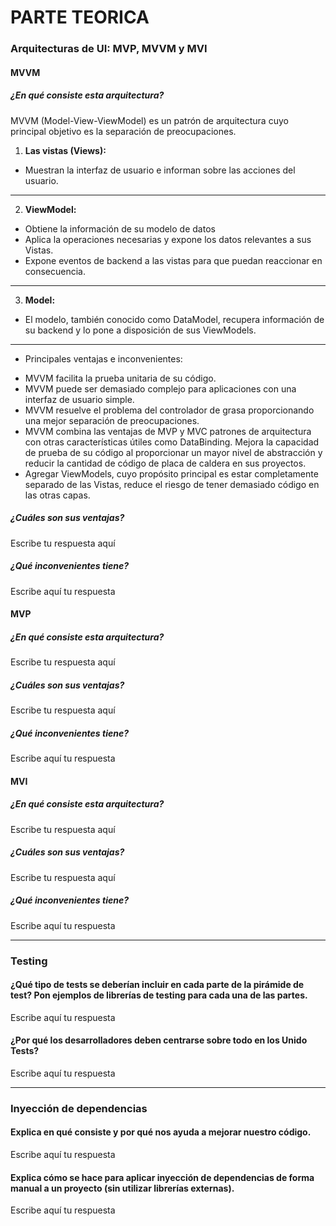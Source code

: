 # PARTE TEORICA

### Arquitecturas de UI: MVP, MVVM y MVI

#### MVVM

##### ¿En qué consiste esta arquitectura?
MVVM (Model-View-ViewModel) es un patrón de arquitectura cuyo principal objetivo es la separación de preocupaciones.
1.	**Las vistas (Views):**
*   Muestran la interfaz de usuario e informan sobre las acciones del usuario.
---
2.	**ViewModel:**
*	Obtiene la información de su modelo de datos
*	Aplica la operaciones necesarias y expone los datos relevantes a sus Vistas.
*	Expone eventos de backend a las vistas para que puedan reaccionar en consecuencia.
---
3.	**Model:**
*	El modelo, también conocido como DataModel, recupera información de su backend y lo pone a disposición de sus ViewModels.
---
-   Principales ventajas e inconvenientes:
*	MVVM facilita la prueba unitaria de su código.
*	MVVM puede ser demasiado complejo para aplicaciones con una interfaz de usuario simple.
*	MVVM resuelve el problema del controlador de grasa proporcionando una mejor separación de preocupaciones.
*	MVVM combina las ventajas de MVP y MVC patrones de arquitectura con otras características útiles como DataBinding. Mejora la capacidad de prueba de su código al proporcionar un mayor nivel de abstracción y reducir la cantidad de código de placa de caldera en sus proyectos.
*	Agregar ViewModels, cuyo propósito principal es estar completamente separado de las Vistas, reduce el riesgo de tener demasiado código en las otras capas.


##### ¿Cuáles son sus ventajas?
Escribe tu respuesta aquí

##### ¿Qué inconvenientes tiene?
Escribe aquí tu respuesta

#### MVP

##### ¿En qué consiste esta arquitectura?
Escribe tu respuesta aquí

##### ¿Cuáles son sus ventajas?
Escribe tu respuesta aquí

##### ¿Qué inconvenientes tiene?
Escribe aquí tu respuesta

#### MVI

##### ¿En qué consiste esta arquitectura?
Escribe tu respuesta aquí

##### ¿Cuáles son sus ventajas?
Escribe tu respuesta aquí

##### ¿Qué inconvenientes tiene?
Escribe aquí tu respuesta

---

### Testing

#### ¿Qué tipo de tests se deberían incluir en cada parte de la pirámide de test? Pon ejemplos de librerías de testing para cada una de las partes. 
Escribe aquí tu respuesta

#### ¿Por qué los desarrolladores deben centrarse sobre todo en los Unido Tests?
Escribe aquí tu respuesta

---

### Inyección de dependencias

#### Explica en qué consiste y por qué nos ayuda a mejorar nuestro código.
Escribe aquí tu respuesta

#### Explica cómo se hace para aplicar inyección de dependencias de forma manual a un proyecto (sin utilizar librerías externas).
Escribe aquí tu respuesta